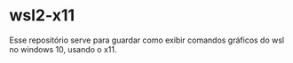# wsl2-x11
Esse repositório serve para guardar como exibir comandos gráficos do wsl no windows 10, usando o x11.
